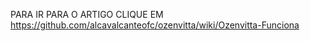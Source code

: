 PARA IR PARA O ARTIGO CLIQUE EM https://github.com/alcavalcanteofc/ozenvitta/wiki/Ozenvitta-Funciona
